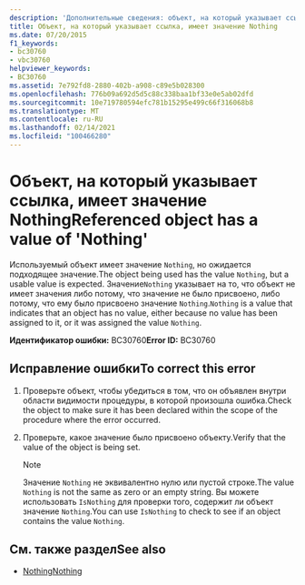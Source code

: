 ```yaml
---
description: 'Дополнительные сведения: объект, на который указывает ссылка, имеет значение Nothing'
title: Объект, на который указывает ссылка, имеет значение Nothing
ms.date: 07/20/2015
f1_keywords:
- bc30760
- vbc30760
helpviewer_keywords:
- BC30760
ms.assetid: 7e792fd8-2880-402b-a908-c89e5b028300
ms.openlocfilehash: 776b09a692d5d5c88c338baa1bf33e0e5ab02dfd
ms.sourcegitcommit: 10e719780594efc781b15295e499c66f316068b8
ms.translationtype: MT
ms.contentlocale: ru-RU
ms.lasthandoff: 02/14/2021
ms.locfileid: "100466280"
---
```

# <a name="referenced-object-has-a-value-of-nothing"></a><span data-ttu-id="7b641-103">Объект, на который указывает ссылка, имеет значение Nothing</span><span class="sxs-lookup"><span data-stu-id="7b641-103">Referenced object has a value of 'Nothing'</span></span>

<span data-ttu-id="7b641-104">Используемый объект имеет значение `Nothing`, но ожидается подходящее значение.</span><span class="sxs-lookup"><span data-stu-id="7b641-104">The object being used has the value `Nothing`, but a usable value is expected.</span></span> <span data-ttu-id="7b641-105">Значение`Nothing` указывает на то, что объект не имеет значения либо потому, что значение не было присвоено, либо потому, что ему было присвоено значение `Nothing`.</span><span class="sxs-lookup"><span data-stu-id="7b641-105">`Nothing` is a value that indicates that an object has no value, either because no value has been assigned to it, or it was assigned the value `Nothing`.</span></span>  
  
 <span data-ttu-id="7b641-106">**Идентификатор ошибки:** BC30760</span><span class="sxs-lookup"><span data-stu-id="7b641-106">**Error ID:** BC30760</span></span>  
  
## <a name="to-correct-this-error"></a><span data-ttu-id="7b641-107">Исправление ошибки</span><span class="sxs-lookup"><span data-stu-id="7b641-107">To correct this error</span></span>  
  
1. <span data-ttu-id="7b641-108">Проверьте объект, чтобы убедиться в том, что он объявлен внутри области видимости процедуры, в которой произошла ошибка.</span><span class="sxs-lookup"><span data-stu-id="7b641-108">Check the object to make sure it has been declared within the scope of the procedure where the error occurred.</span></span>  
  
2. <span data-ttu-id="7b641-109">Проверьте, какое значение было присвоено объекту.</span><span class="sxs-lookup"><span data-stu-id="7b641-109">Verify that the value of the object is being set.</span></span>  
  
    > [!NOTE]
    > <span data-ttu-id="7b641-110">Значение `Nothing` не эквивалентно нулю или пустой строке.</span><span class="sxs-lookup"><span data-stu-id="7b641-110">The value `Nothing` is not the same as zero or an empty string.</span></span> <span data-ttu-id="7b641-111">Вы можете использовать `IsNothing` для проверки того, содержит ли объект значение `Nothing`.</span><span class="sxs-lookup"><span data-stu-id="7b641-111">You can use `IsNothing` to check to see if an object contains the value `Nothing`.</span></span>  
  
## <a name="see-also"></a><span data-ttu-id="7b641-112">См. также раздел</span><span class="sxs-lookup"><span data-stu-id="7b641-112">See also</span></span>

- [<span data-ttu-id="7b641-113">Nothing</span><span class="sxs-lookup"><span data-stu-id="7b641-113">Nothing</span></span>](../language-reference/nothing.md)
